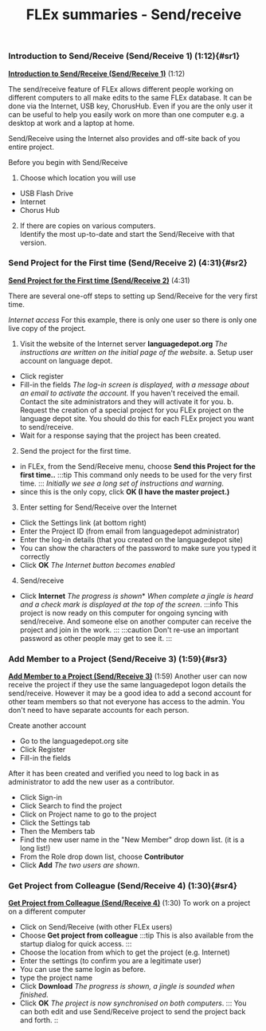 ﻿---
title: FLEx summaries - Send/receive
---



### Introduction to Send/Receive (Send/Receive 1) (1:12){#sr1}  
[**Introduction to Send/Receive (Send/Receive 1)**](https://vimeo.com/showcase/3123523/video/111737713) (1:12)

The send/receive feature of FLEx allows different people working on different computers to all make edits to the same FLEx database. It can be done via the Internet, USB key, ChorusHub. Even if you are the only user it can be useful to help you easily work on more than one computer e.g. a desktop at work and a laptop at home. 

Send/Receive using the Internet also provides and off-site back of you entire project. 

Before you begin with Send/Receive
1. Choose which location you will use
- USB Flash Drive
- Internet
- Chorus Hub
2. If there are copies on various computers.  
Identify the most up-to-date and start the Send/Receive with that version.

### Send Project for the First time (Send/Receive 2) (4:31){#sr2}  
[**Send Project for the First time (Send/Receive 2)**](https://vimeo.com/showcase/3123523/video/111737712) (4:31)

There are several one-off steps to setting up Send/Receive for the very first time.

*Internet access*
For this example, there is only one user so there is only one live copy of the project. 

1. Visit the website of the Internet server
**languagedepot.org**
  *The instructions are written on the initial page of the website*.
a. Setup user account on language depot.
- Click register
- Fill-in the fields
 *The log-in screen is displayed, with a message about an email to activate the account.*
If you haven't received the email. Contact the site administrators  and they will activate it for you.
b. Request the creation of a special project for you FLEx project on the language depot site. 
You should do this for each FLEx project you want to send/receive.
- Wait for a response saying that the project has been created.

2. Send the project for the first time.
- in FLEx, from the Send/Receive menu, choose **Send this Project for the first time..**
:::tip
This command only needs to be used for the very first time.
:::
 *Initially we see a long set of instructions and warning*.
- since this is the only copy, click **OK (I have the master project.)**

3. Enter setting for Send/Receive over the Internet
- Click the Settings link (at bottom right)
- Enter the Project ID (from email from languagedepot administrator)
- Enter the log-in details (that you created on the languagedepot site)
- You can show the characters of the password to make sure you typed it correctly
- Click **OK**
  *The Internet button becomes enabled*

4. Send/receive
- Click **Internet** 
 *The progress is shown**
 *When complete a jingle is heard and a check mark is displayed at the top of the screen*.
:::info
This project is now ready on this computer for ongoing syncing with send/receive. And someone else on another computer can receive the project and join in the work.
:::
 :::caution 
Don't re-use an important password as other people may get to see it.
:::
### Add Member to a Project (Send/Receive 3) (1:59){#sr3}  
[**Add Member to a Project (Send/Receive 3)**](https://vimeo.com/showcase/3123523/video/111737711) (1:59)
Another user can now receive the project if they use the same languagedepot logon details the send/receive. However it may be a good idea to add a second account for other team members so that not everyone has access to the admin. You don't need to have separate accounts for each person.

Create another account
- Go to the languagedepot.org site
- Click Register
- Fill-in the fields

After it has been created and verified you need to log back in as administrator to add the new user as a contributor.
- Click  Sign-in
- Click Search to find the project
- Click on Project name to go to the project
- Click the Settings tab
- Then the Members tab
- Find the new user name in the "New Member" drop down list. (it is a long list!)
- From the Role drop down list, choose **Contributor**
- Click **Add**
 *The two users are shown*.
 
 
### Get Project from Colleague (Send/Receive 4) (1:30){#sr4}  
[**Get Project from Colleague (Send/Receive 4)**](https://vimeo.com/showcase/3123523/video/111737710) (1:30)
To work on a project on a different computer
- Click on Send/Receive (with other FLEx users)
- Choose **Get project from colleague**
:::tip
This is also available from the startup dialog for quick access.
:::
- Choose the location from which to get the project (e.g. Internet)
- Enter the settings (to confirm you are a legitimate user)
- You can use the same login as before.
- type the project name
- Click **Download**
 *The progress is shown, a jingle is sounded when finished.*
- Click **OK**
 *The project is now synchronised on both computers*.
 :::
 You can both edit and use Send/Receive project to send the project back and forth.
 ::


 